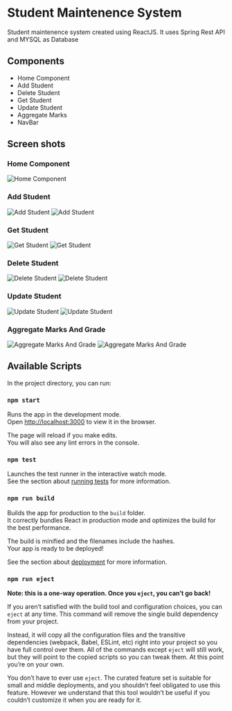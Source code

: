 # Student Maintenence System

Student maintenence system created using ReactJS. It uses Spring Rest API and MYSQL as Database

## Components

- Home Component
- Add Student
- Delete Student
- Get Student
- Update Student
- Aggregate Marks
- NavBar

## Screen shots

### Home Component
![Home Component](https://firebasestorage.googleapis.com/v0/b/student-maintenence.appspot.com/o/Screenshot%20(443).png?alt=media&token=f597bf4e-d135-4347-b3c3-962a2ec737d2)

### Add Student

![Add Student](https://firebasestorage.googleapis.com/v0/b/student-maintenence.appspot.com/o/Screenshot%20(444).png?alt=media&token=c6df9d76-b792-4c19-8b15-34876244ee14)
![Add Student](https://firebasestorage.googleapis.com/v0/b/student-maintenence.appspot.com/o/Screenshot%20(445).png?alt=media&token=ca267f52-2cec-44d9-a6aa-af02853d0fd2)

### Get Student

![Get Student](https://firebasestorage.googleapis.com/v0/b/student-maintenence.appspot.com/o/Screenshot%20(446).png?alt=media&token=97557159-3c68-4b5f-8003-1aceba4563df)
![Get Student](https://firebasestorage.googleapis.com/v0/b/student-maintenence.appspot.com/o/Screenshot%20(447).png?alt=media&token=70085ef8-d923-460e-ba16-c2717dc90470)
### Delete Student

![Delete Student](https://firebasestorage.googleapis.com/v0/b/student-maintenence.appspot.com/o/Screenshot%20(448).png?alt=media&token=75ab8ad1-2ecf-4282-83de-f36b630981e7)
![Delete Student](https://firebasestorage.googleapis.com/v0/b/student-maintenence.appspot.com/o/Screenshot%20(449).png?alt=media&token=20a707d8-7117-48ab-80e2-e14953e9da37)
### Update Student

![Update Student](https://firebasestorage.googleapis.com/v0/b/student-maintenence.appspot.com/o/Screenshot%20(450).png?alt=media&token=9106203b-d2b5-4836-925c-9cd053a44dad)
![Update Student](https://firebasestorage.googleapis.com/v0/b/student-maintenence.appspot.com/o/Screenshot%20(451).png?alt=media&token=5371fe5c-1eba-4911-9a86-b51caad661ee)
### Aggregate Marks And Grade

![Aggregate Marks And Grade](https://firebasestorage.googleapis.com/v0/b/student-maintenence.appspot.com/o/Screenshot%20(453).png?alt=media&token=7163ac58-2e5a-4429-965c-4be6abde6f77)
![Aggregate Marks And Grade](https://firebasestorage.googleapis.com/v0/b/student-maintenence.appspot.com/o/Screenshot%20(454).png?alt=media&token=fcddc19f-5869-4d83-99b5-0da9363eeba9)


## Available Scripts

In the project directory, you can run:

### `npm start`

Runs the app in the development mode.\
Open [http://localhost:3000](http://localhost:3000) to view it in the browser.

The page will reload if you make edits.\
You will also see any lint errors in the console.

### `npm test`

Launches the test runner in the interactive watch mode.\
See the section about [running tests](https://facebook.github.io/create-react-app/docs/running-tests) for more information.

### `npm run build`

Builds the app for production to the `build` folder.\
It correctly bundles React in production mode and optimizes the build for the best performance.

The build is minified and the filenames include the hashes.\
Your app is ready to be deployed!

See the section about [deployment](https://facebook.github.io/create-react-app/docs/deployment) for more information.

### `npm run eject`

**Note: this is a one-way operation. Once you `eject`, you can’t go back!**

If you aren’t satisfied with the build tool and configuration choices, you can `eject` at any time. This command will remove the single build dependency from your project.

Instead, it will copy all the configuration files and the transitive dependencies (webpack, Babel, ESLint, etc) right into your project so you have full control over them. All of the commands except `eject` will still work, but they will point to the copied scripts so you can tweak them. At this point you’re on your own.

You don’t have to ever use `eject`. The curated feature set is suitable for small and middle deployments, and you shouldn’t feel obligated to use this feature. However we understand that this tool wouldn’t be useful if you couldn’t customize it when you are ready for it.

